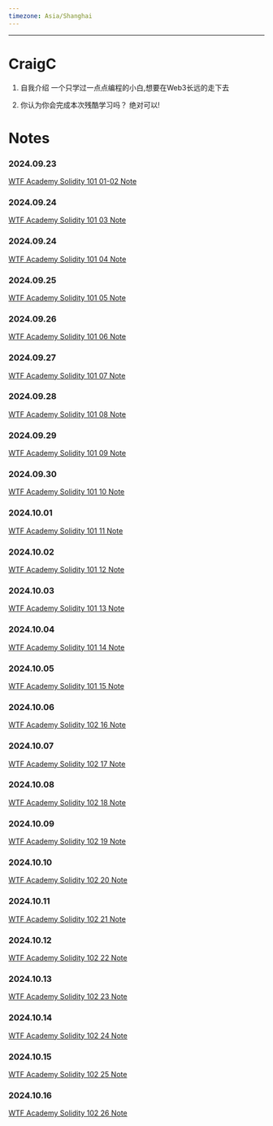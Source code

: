 ```yaml
---
timezone: Asia/Shanghai
---
```


---

# CraigC

1. 自我介绍
一个只学过一点点编程的小白,想要在Web3长远的走下去

2. 你认为你会完成本次残酷学习吗？
绝对可以!
   
# Notes

<!-- Content_START -->
### 2024.09.23
[WTF Academy Solidity 101 01-02 Note](content/CraigC/01-02.md)

### 2024.09.24
[WTF Academy Solidity 101 03 Note](content/CraigC/03.md)

### 2024.09.24
[WTF Academy Solidity 101 04 Note](content/CraigC/04.md)

### 2024.09.25
[WTF Academy Solidity 101 05 Note](content/CraigC/05.md)

### 2024.09.26
[WTF Academy Solidity 101 06 Note](content/CraigC/06.md)

### 2024.09.27
[WTF Academy Solidity 101 07 Note](content/CraigC/07.md)

### 2024.09.28
[WTF Academy Solidity 101 08 Note](content/CraigC/08.md)


### 2024.09.29
[WTF Academy Solidity 101 09 Note](content/CraigC/09.md)

### 2024.09.30
[WTF Academy Solidity 101 10 Note](content/CraigC/10.md)

### 2024.10.01
[WTF Academy Solidity 101 11 Note](content/CraigC/11.md)

### 2024.10.02
[WTF Academy Solidity 101 12 Note](content/CraigC/12.md)

### 2024.10.03
[WTF Academy Solidity 101 13 Note](content/CraigC/13.md)

### 2024.10.04
[WTF Academy Solidity 101 14 Note](content/CraigC/14.md)

### 2024.10.05
[WTF Academy Solidity 101 15 Note](content/CraigC/15.md)

### 2024.10.06
[WTF Academy Solidity 102 16 Note](content/CraigC/16.md)

### 2024.10.07
[WTF Academy Solidity 102 17 Note](content/CraigC/17.md)

### 2024.10.08
[WTF Academy Solidity 102 18 Note](content/CraigC/18.md)

### 2024.10.09
[WTF Academy Solidity 102 19 Note](content/CraigC/19.md)

### 2024.10.10
[WTF Academy Solidity 102 20 Note](content/CraigC/20.md)

### 2024.10.11
[WTF Academy Solidity 102 21 Note](content/CraigC/21.md)

### 2024.10.12
[WTF Academy Solidity 102 22 Note](content/CraigC/22.md)

### 2024.10.13
[WTF Academy Solidity 102 23 Note](content/CraigC/23.md)

### 2024.10.14
[WTF Academy Solidity 102 24 Note](content/CraigC/24.md)

### 2024.10.15
[WTF Academy Solidity 102 25 Note](content/CraigC/25.md)

### 2024.10.16
[WTF Academy Solidity 102 26 Note](content/CraigC/26.md)

<!-- Content_END -->
